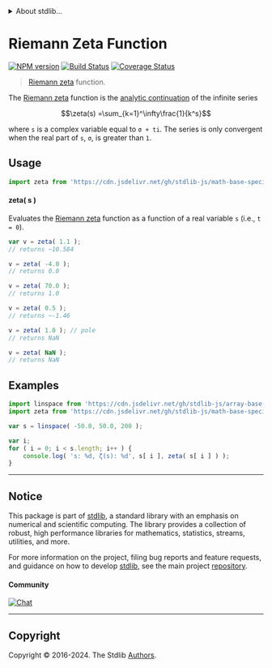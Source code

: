 <!--

@license Apache-2.0

Copyright (c) 2018 The Stdlib Authors.

Licensed under the Apache License, Version 2.0 (the "License");
you may not use this file except in compliance with the License.
You may obtain a copy of the License at

   http://www.apache.org/licenses/LICENSE-2.0

Unless required by applicable law or agreed to in writing, software
distributed under the License is distributed on an "AS IS" BASIS,
WITHOUT WARRANTIES OR CONDITIONS OF ANY KIND, either express or implied.
See the License for the specific language governing permissions and
limitations under the License.

-->


<details>
  <summary>
    About stdlib...
  </summary>
  <p>We believe in a future in which the web is a preferred environment for numerical computation. To help realize this future, we've built stdlib. stdlib is a standard library, with an emphasis on numerical and scientific computation, written in JavaScript (and C) for execution in browsers and in Node.js.</p>
  <p>The library is fully decomposable, being architected in such a way that you can swap out and mix and match APIs and functionality to cater to your exact preferences and use cases.</p>
  <p>When you use stdlib, you can be absolutely certain that you are using the most thorough, rigorous, well-written, studied, documented, tested, measured, and high-quality code out there.</p>
  <p>To join us in bringing numerical computing to the web, get started by checking us out on <a href="https://github.com/stdlib-js/stdlib">GitHub</a>, and please consider <a href="https://opencollective.com/stdlib">financially supporting stdlib</a>. We greatly appreciate your continued support!</p>
</details>

# Riemann Zeta Function

[![NPM version][npm-image]][npm-url] [![Build Status][test-image]][test-url] [![Coverage Status][coverage-image]][coverage-url] <!-- [![dependencies][dependencies-image]][dependencies-url] -->

> [Riemann zeta][zeta-function] function.

<section class="intro">

The [Riemann zeta][zeta-function] function is the [analytic continuation][analytic-continuation] of the infinite series

<!-- <equation class="equation" label="eq:riemann_zeta_function" align="center" raw="\zeta(s) =\sum_{k=1}^\infty\frac{1}{k^s}" alt="Riemann zeta function"> -->

```math
\zeta(s) =\sum_{k=1}^\infty\frac{1}{k^s}
```

<!-- <div class="equation" align="center" data-raw-text="\zeta(s) =\sum_{k=1}^\infty\frac{1}{k^s}" data-equation="eq:riemann_zeta_function">
    <img src="https://cdn.jsdelivr.net/gh/stdlib-js/stdlib@bb29798906e119fcb2af99e94b60407a270c9b32/lib/node_modules/@stdlib/math/base/special/riemann-zeta/docs/img/equation_riemann_zeta_function.svg" alt="Riemann zeta function">
    <br>
</div> -->

<!-- </equation> -->

where `s` is a complex variable equal to `σ + ti`. The series is only convergent when the real part of `s`, `σ`, is greater than `1`.

</section>

<!-- /.intro -->



<section class="usage">

## Usage

```javascript
import zeta from 'https://cdn.jsdelivr.net/gh/stdlib-js/math-base-special-riemann-zeta@deno/mod.js';
```

#### zeta( s )

Evaluates the [Riemann zeta][zeta-function] function as a function of a real variable `s` (i.e., `t = 0`).

```javascript
var v = zeta( 1.1 );
// returns ~10.584

v = zeta( -4.0 );
// returns 0.0

v = zeta( 70.0 );
// returns 1.0

v = zeta( 0.5 );
// returns ~-1.46

v = zeta( 1.0 ); // pole
// returns NaN

v = zeta( NaN );
// returns NaN
```

</section>

<!-- /.usage -->

<section class="examples">

## Examples

<!-- eslint no-undef: "error" -->

```javascript
import linspace from 'https://cdn.jsdelivr.net/gh/stdlib-js/array-base-linspace@deno/mod.js';
import zeta from 'https://cdn.jsdelivr.net/gh/stdlib-js/math-base-special-riemann-zeta@deno/mod.js';

var s = linspace( -50.0, 50.0, 200 );

var i;
for ( i = 0; i < s.length; i++ ) {
    console.log( 's: %d, ζ(s): %d', s[ i ], zeta( s[ i ] ) );
}
```

</section>

<!-- /.examples -->

<!-- Section for related `stdlib` packages. Do not manually edit this section, as it is automatically populated. -->

<section class="related">

</section>

<!-- /.related -->

<!-- Section for all links. Make sure to keep an empty line after the `section` element and another before the `/section` close. -->


<section class="main-repo" >

* * *

## Notice

This package is part of [stdlib][stdlib], a standard library with an emphasis on numerical and scientific computing. The library provides a collection of robust, high performance libraries for mathematics, statistics, streams, utilities, and more.

For more information on the project, filing bug reports and feature requests, and guidance on how to develop [stdlib][stdlib], see the main project [repository][stdlib].

#### Community

[![Chat][chat-image]][chat-url]

---

## Copyright

Copyright &copy; 2016-2024. The Stdlib [Authors][stdlib-authors].

</section>

<!-- /.stdlib -->

<!-- Section for all links. Make sure to keep an empty line after the `section` element and another before the `/section` close. -->

<section class="links">

[npm-image]: http://img.shields.io/npm/v/@stdlib/math-base-special-riemann-zeta.svg
[npm-url]: https://npmjs.org/package/@stdlib/math-base-special-riemann-zeta

[test-image]: https://github.com/stdlib-js/math-base-special-riemann-zeta/actions/workflows/test.yml/badge.svg?branch=main
[test-url]: https://github.com/stdlib-js/math-base-special-riemann-zeta/actions/workflows/test.yml?query=branch:main

[coverage-image]: https://img.shields.io/codecov/c/github/stdlib-js/math-base-special-riemann-zeta/main.svg
[coverage-url]: https://codecov.io/github/stdlib-js/math-base-special-riemann-zeta?branch=main

<!--

[dependencies-image]: https://img.shields.io/david/stdlib-js/math-base-special-riemann-zeta.svg
[dependencies-url]: https://david-dm.org/stdlib-js/math-base-special-riemann-zeta/main

-->

[chat-image]: https://img.shields.io/gitter/room/stdlib-js/stdlib.svg
[chat-url]: https://app.gitter.im/#/room/#stdlib-js_stdlib:gitter.im

[stdlib]: https://github.com/stdlib-js/stdlib

[stdlib-authors]: https://github.com/stdlib-js/stdlib/graphs/contributors

[umd]: https://github.com/umdjs/umd
[es-module]: https://developer.mozilla.org/en-US/docs/Web/JavaScript/Guide/Modules

[deno-url]: https://github.com/stdlib-js/math-base-special-riemann-zeta/tree/deno
[deno-readme]: https://github.com/stdlib-js/math-base-special-riemann-zeta/blob/deno/README.md
[umd-url]: https://github.com/stdlib-js/math-base-special-riemann-zeta/tree/umd
[umd-readme]: https://github.com/stdlib-js/math-base-special-riemann-zeta/blob/umd/README.md
[esm-url]: https://github.com/stdlib-js/math-base-special-riemann-zeta/tree/esm
[esm-readme]: https://github.com/stdlib-js/math-base-special-riemann-zeta/blob/esm/README.md
[branches-url]: https://github.com/stdlib-js/math-base-special-riemann-zeta/blob/main/branches.md

[zeta-function]: https://en.wikipedia.org/wiki/Riemann_zeta_function

[analytic-continuation]: https://en.wikipedia.org/wiki/Analytic_continuation

</section>

<!-- /.links -->

